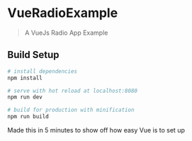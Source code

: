 # VueRadioExample

> A VueJs Radio App Example

## Build Setup

``` bash
# install dependencies
npm install

# serve with hot reload at localhost:8080
npm run dev

# build for production with minification
npm run build
```

Made this in 5 minutes to show off how easy Vue is to set up
